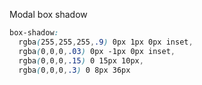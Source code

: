 
Modal box shadow

```css
box-shadow: 
  rgba(255,255,255,.9) 0px 1px 0px inset, 
  rgba(0,0,0,.03) 0px -1px 0px inset, 
  rgba(0,0,0,.15) 0 15px 10px, 
  rgba(0,0,0,.3) 0 8px 36px
```
